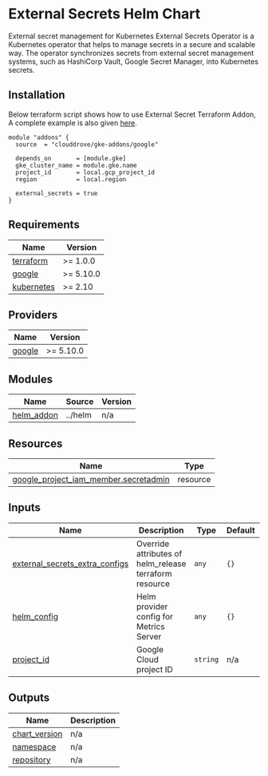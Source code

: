 # External Secrets Helm Chart

External secret management for Kubernetes
External Secrets Operator is a Kubernetes operator that helps to manage secrets in a secure and scalable way. The operator synchronizes secrets from external secret management systems, such as HashiCorp Vault, Google Secret Manager, into Kubernetes secrets.

## Installation
Below terraform script shows how to use External Secret Terraform Addon, A complete example is also given [here](https://github.com/clouddrove/terraform-google-gke-addons/blob/master/_examples/complete/main.tf).
```hcl
module "addons" {
  source  = "clouddrove/gke-addons/google"
  
  depends_on       = [module.gke]
  gke_cluster_name = module.gke.name
  project_id       = local.gcp_project_id
  region           = local.region

  external_secrets = true
}
```
<!-- BEGINNING OF PRE-COMMIT-TERRAFORM DOCS HOOK -->
## Requirements

| Name | Version |
|------|---------|
| <a name="requirement_terraform"></a> [terraform](#requirement\_terraform) | >= 1.0.0 |
| <a name="requirement_google"></a> [google](#requirement\_google) | >= 5.10.0 |
| <a name="requirement_kubernetes"></a> [kubernetes](#requirement\_kubernetes) | >= 2.10 |

## Providers

| Name | Version |
|------|---------|
| <a name="provider_google"></a> [google](#provider\_google) | >= 5.10.0 |

## Modules

| Name | Source | Version |
|------|--------|---------|
| <a name="module_helm_addon"></a> [helm\_addon](#module\_helm\_addon) | ../helm | n/a |

## Resources

| Name | Type |
|------|------|
| [google_project_iam_member.secretadmin](https://registry.terraform.io/providers/hashicorp/google/latest/docs/resources/project_iam_member) | resource |

## Inputs

| Name | Description | Type | Default | Required |
|------|-------------|------|---------|:--------:|
| <a name="input_external_secrets_extra_configs"></a> [external\_secrets\_extra\_configs](#input\_external\_secrets\_extra\_configs) | Override attributes of helm\_release terraform resource | `any` | `{}` | no |
| <a name="input_helm_config"></a> [helm\_config](#input\_helm\_config) | Helm provider config for Metrics Server | `any` | `{}` | no |
| <a name="input_project_id"></a> [project\_id](#input\_project\_id) | Google Cloud project ID | `string` | n/a | yes |

## Outputs

| Name | Description |
|------|-------------|
| <a name="output_chart_version"></a> [chart\_version](#output\_chart\_version) | n/a |
| <a name="output_namespace"></a> [namespace](#output\_namespace) | n/a |
| <a name="output_repository"></a> [repository](#output\_repository) | n/a |
<!-- END OF PRE-COMMIT-TERRAFORM DOCS HOOK -->
